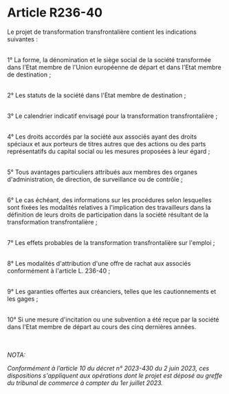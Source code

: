 # Article R236-40

<p>Le projet de transformation transfrontalière contient les indications suivantes :<br/><br/>

1° La forme, la dénomination et le siège social de la société transformée dans l'Etat membre de l'Union européenne de départ et dans l'Etat membre de destination ;<br/><br/>

2° Les statuts de la société dans l'Etat membre de destination ;<br/><br/>

3° Le calendrier indicatif envisagé pour la transformation transfrontalière ;<br/><br/>

4° Les droits accordés par la société aux associés ayant des droits spéciaux et aux porteurs de titres autres que des actions ou des parts représentatifs du capital social ou les mesures proposées à leur égard ;<br/><br/>

5° Tous avantages particuliers attribués aux membres des organes d'administration, de direction, de surveillance ou de contrôle ;<br/><br/>

6° Le cas échéant, des informations sur les procédures selon lesquelles sont fixées les modalités relatives à l'implication des travailleurs dans la définition de leurs droits de participation dans la société résultant de la transformation transfrontalière ;<br/><br/>

7° Les effets probables de la transformation transfrontalière sur l'emploi ;<br/><br/>

8° Les modalités d'attribution d'une offre de rachat aux associés conformément à l'article L. 236-40 ;<br/><br/>

9° Les garanties offertes aux créanciers, telles que les cautionnements et les gages ;<br/><br/>

10° Si une mesure d'incitation ou une subvention a été reçue par la société dans l'Etat membre de départ au cours des cinq dernières années.</p><br/><br/><i>NOTA:<p>Conformément à l’article 10 du décret n° 2023-430 du 2 juin 2023, ces dispositions s'appliquent aux opérations dont le projet est déposé au greffe du tribunal de commerce à compter du 1er juillet 2023.</p></i>